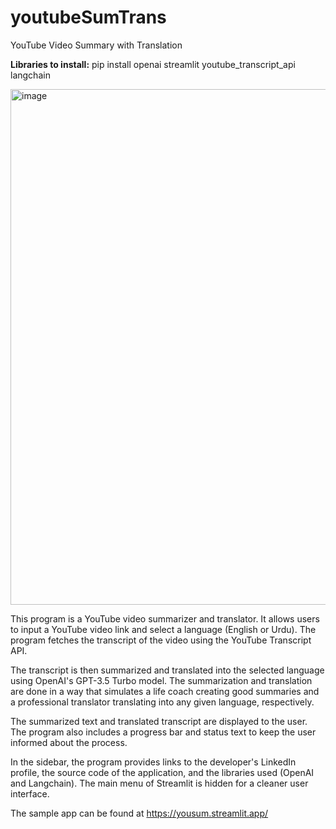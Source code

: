 # youtubeSumTrans
YouTube Video Summary with Translation

**Libraries to install:**
pip install openai streamlit youtube_transcript_api langchain

<img width="825" alt="image" src="https://github.com/kamranferoz/youtubeSumTrans/assets/34434270/65d7ae84-96d4-4cce-9d29-54e6fd0948ec">

This program is a YouTube video summarizer and translator. It allows users to input a YouTube video link and select a language (English or Urdu). The program fetches the transcript of the video using the YouTube Transcript API.

The transcript is then summarized and translated into the selected language using OpenAI's GPT-3.5 Turbo model. The summarization and translation are done in a way that simulates a life coach creating good summaries and a professional translator translating into any given language, respectively.

The summarized text and translated transcript are displayed to the user. The program also includes a progress bar and status text to keep the user informed about the process.

In the sidebar, the program provides links to the developer's LinkedIn profile, the source code of the application, and the libraries used (OpenAI and Langchain). The main menu of Streamlit is hidden for a cleaner user interface.

The sample app can be found at https://yousum.streamlit.app/
